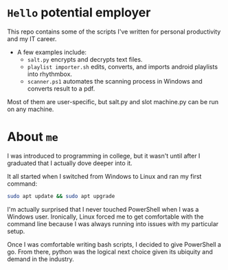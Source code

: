 # `Hello` potential employer

This repo contains some of the scripts I've written for personal productivity and my IT career.
- A few examples include:
  - `salt.py` encrypts and decrypts text files.
  - `playlist importer.sh` edits, converts, and imports android playlists into rhythmbox.
  - `scanner.ps1` automates the scanning process in Windows and converts result to a pdf.

Most of them are user-specific, but salt.py and slot machine.py can be run on any machine.

# About `me`

I was introduced to programming in college, but it wasn't until after I graduated that I actually dove deeper into it.

It all started when I switched from Windows to Linux and ran my first command:
```sh
sudo apt update && sudo apt upgrade
```
I'm actually surprised that I never touched PowerShell when I was a Windows user. Ironically, Linux forced me to get comfortable with the command line because I was always running into issues with my particular setup.

Once I was comfortable writing bash scripts, I decided to give PowerShell a go. From there, python was the logical next choice given its ubiquity and demand in the industry.
